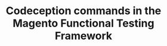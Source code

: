 ---
layout: default
group: mftf
title: Codeception commands in the Magento Functional Testing Framework
version: 2.3
github_link: magento-functional-testing-framework/2.1/commands/codeception.md
functional_areas:
 - Testing
---